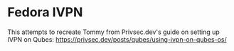 # Fedora IVPN

This attempts to recreate Tommy from Privsec.dev's guide on setting up IVPN on Qubes: https://privsec.dev/posts/qubes/using-ivpn-on-qubes-os/


